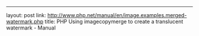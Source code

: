 ---
layout: post
link: http://www.php.net/manual/en/image.examples.merged-watermark.php
title: PHP  Using imagecopymerge to create a translucent watermark - Manual

